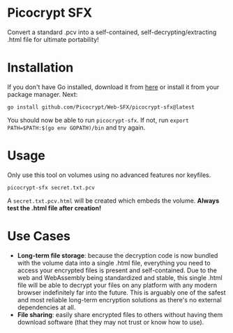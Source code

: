 # Picocrypt SFX
Convert a standard .pcv into a self-contained, self-decrypting/extracting .html file for ultimate portability!

# Installation
If you don't have Go installed, download it from <a href="https://go.dev/dl/">here</a> or install it from your package manager. Next:
```
go install github.com/Picocrypt/Web-SFX/picocrypt-sfx@latest
```
You should now be able to run `picocrypt-sfx`. If not, run `export PATH=$PATH:$(go env GOPATH)/bin` and try again.

# Usage
Only use this tool on volumes using no advanced features nor keyfiles.
```
picocrypt-sfx secret.txt.pcv
```
A `secret.txt.pcv.html` will be created which embeds the volume. **Always test the .html file after creation!**

# Use Cases
- **Long-term file storage**: because the decryption code is now bundled with the volume data into a single .html file, everything you need to access your encrypted files is present and self-contained. Due to the web and WebAssembly being standardized and stable, this single .html file will be able to decrypt your files on any platform with any modern browser indefinitely far into the future. This is arguably one of the safest and most reliable long-term encryption solutions as there's no external dependencies at all.
- **File sharing**: easily share encrypted files to others without having them download software (that they may not trust or know how to use).
